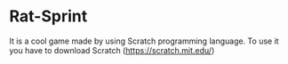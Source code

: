 # Rat-Sprint
It is a cool game made by using Scratch programming language.
To use it you have to download Scratch (https://scratch.mit.edu/)
